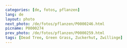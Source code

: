 ```yaml
---
categories: [de, fotos, pflanzen]
lang: de
layout: photo
next_photo: /de/fotos/pflanzen/P0000246.html
picname: P0000274
prev_photo: /de/fotos/pflanzen/P0000259.html
tags: [Dead Tree, Green Grass, Zuckerhut, Zwillinge]
---
```

